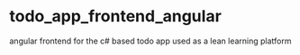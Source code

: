 # todo_app_frontend_angular
angular frontend for the c# based todo app used as a lean learning platform
